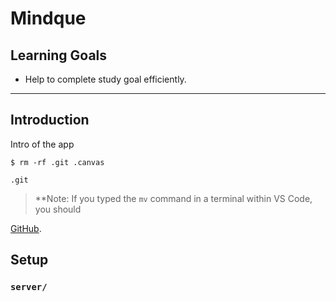 # Mindque
 
## Learning Goals
 
- Help to complete study goal efficiently.

---

## Introduction

Intro of the app

```console
$ rm -rf .git .canvas
```

`.git` 

> **Note: If you typed the `mv` command in a terminal within VS Code, you should

[GitHub](https://github.com). 


## Setup

### `server/`
